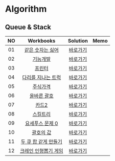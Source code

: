 # Algorithm 
## Queue & Stack
|<center>NO|<center>Workbooks|<center>Solution|<center>Memo|
|:---:|:---:|:---:|:---:|
|01|[<center>같은 숫자는 싫어](https://school.programmers.co.kr/learn/courses/30/lessons/12906)|[<center>바로가기](./Solution/같은%20숫자는%20싫어)||
|02|[<center>기능개발](https://school.programmers.co.kr/learn/courses/30/lessons/42586)|[<center>바로가기](./Solution/기능개발)||
|03|[<center>프린터](https://school.programmers.co.kr/learn/courses/30/lessons/42587)|[<center>바로가기](./Solution/프린터)| |
|04|[<center>다리를 지나는 트럭](https://school.programmers.co.kr/learn/courses/30/lessons/42583)|[<center>바로가기](./Solution/다리를%20지나는%20트럭)||
|05|[<center>주식가격](https://school.programmers.co.kr/learn/courses/30/lessons/42584)|[<center>바로가기](./Solution/주식가격)||
|06|[<center>올바른 괄호](https://school.programmers.co.kr/learn/courses/30/lessons/12909)|[<center>바로가기](./Solution/올바른%20괄호)||
|07|[<center>카드2](https://www.acmicpc.net/problem/2164)|[<center>바로가기](./Solution/카드2)||
|08|[<center>스킬트리](https://school.programmers.co.kr/learn/courses/30/lessons/49993)|[<center>바로가기](./Solution/스킬트리)||
|09|[<center>요세푸스 문제 0](https://school.programmers.co.kr/learn/courses/30/lessons/11866)|[<center>바로가기](./Solution/요세푸스%20문제%200)||
|10|[<center>괄호의 값](https://school.programmers.co.kr/learn/courses/30/lessons/11866)|[<center>바로가기](./Solution/괄호의%20값)||
|11|[<center>두 큐 합 같게 만들기](https://school.programmers.co.kr/learn/courses/30/lessons/118667)|[<center>바로가기](./Solution/두%20큐%20합%20같게%20만들기)||
|12|[<center>크레인 인형뽑기 게임](https://school.programmers.co.kr/learn/courses/30/lessons/64061)|[<center>바로가기](./Solution/크레인%20인형뽑기%20게임)||
